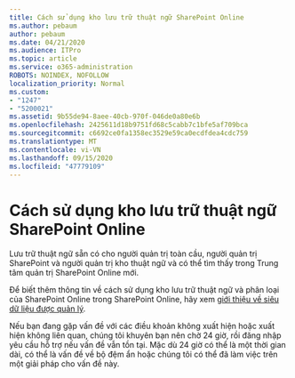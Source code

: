 ```yaml
---
title: Cách sử dụng kho lưu trữ thuật ngữ SharePoint Online
ms.author: pebaum
author: pebaum
ms.date: 04/21/2020
ms.audience: ITPro
ms.topic: article
ms.service: o365-administration
ROBOTS: NOINDEX, NOFOLLOW
localization_priority: Normal
ms.custom:
- "1247"
- "5200021"
ms.assetid: 9b55de94-8aee-40cb-970f-046de0a80e6b
ms.openlocfilehash: 2425611d18b9751fd68c5cabb7c1bfe5af709bca
ms.sourcegitcommit: c6692ce0fa1358ec3529e59ca0ecdfdea4cdc759
ms.translationtype: MT
ms.contentlocale: vi-VN
ms.lasthandoff: 09/15/2020
ms.locfileid: "47779109"
---
```

# <a name="how-to-use-the-sharepoint-online-term-store"></a>Cách sử dụng kho lưu trữ thuật ngữ SharePoint Online

Lưu trữ thuật ngữ sẵn có cho người quản trị toàn cầu, người quản trị SharePoint và người quản trị kho thuật ngữ và có thể tìm thấy trong Trung tâm quản trị SharePoint Online mới.
  
Để biết thêm thông tin về cách sử dụng kho lưu trữ thuật ngữ và phân loại của SharePoint Online trong SharePoint Online, hãy xem [giới thiệu về siêu dữ liệu được quản lý](https://go.microsoft.com/fwlink/?linkid=2044674&amp;clcid=0x409).
  
Nếu bạn đang gặp vấn đề với các điều khoản không xuất hiện hoặc xuất hiện không liên quan, chúng tôi khuyên bạn nên chờ 24 giờ, rồi đăng nhập yêu cầu hỗ trợ nếu vấn đề vẫn tồn tại. Mặc dù 24 giờ có thể là một thời gian dài, có thể là vấn đề về bộ đệm ẩn hoặc chúng tôi có thể đã làm việc trên một giải pháp cho vấn đề này.
  
